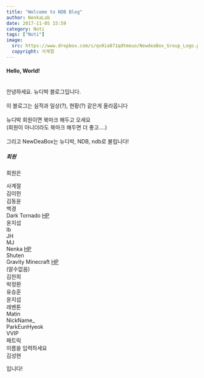 ```yaml
---
title: "Welcome to NDB Blog"
author: NenkaLab
date: 2017-11-05 15:59
category: Noti
tags: ["Noti"]
image:
  src: https://www.dropbox.com/s/qv0ia871qdtmeuo/NewdeaBox_Group_Logo.png?dl=1
  copyright: 사계절
---
```

#### Hello, World!
<br>
안녕하세요. 뉴디박 블로그입니다. <br>
<br>
이 블로그는 실적과 일상(?), 현황(?) 같은게 올라옵니다 <br>
<br>
뉴디박 회원이면 북마크 해두고 오세요 <br>
(회원이 아니더라도 북마크 해두면 더 좋고....) <br>
<br>
그리고 NewDeaBox는 뉴디박, NDB, ndb로 불립니다!<br>

##### 회원
회원은

사계절 <br>
김이헌 <br>
김동윤 <br>
백경 <br>
Dark Tornado [HP](http://darktornado.dothome.co.kr) <br>
윤지섭 <br>
Ib <br>
JH <br>
MJ <br>
Nenka [HP](https://nenkalab.github.io/nenkalab/) <br>
Shuten <br>
Gravity Minecraft [HP](http://gravitymc.kro.kr) <br>
(알수없음) <br>
김찬희 <br>
박정환 <br>
유승훈 <br>
윤지섭 <br>
레벤톤 <br>
Matin <br>
NickName_ <br>
ParkEunHyeok <br>
VVIP <br>
패트릭 <br>
이름을 입력하세요 <br>
김성현 <br>

입니다!

